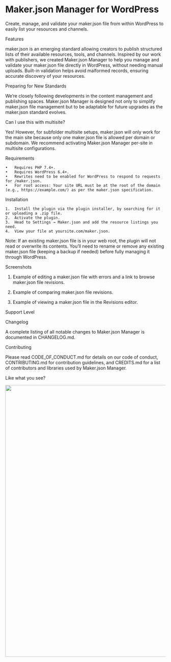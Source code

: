 # Maker.json Manager for WordPress

Create, manage, and validate your maker.json file from within WordPress to easily list your resources and channels.

Features

maker.json is an emerging standard allowing creators to publish structured lists of their available resources, tools, and channels. Inspired by our work with publishers, we created Maker.json Manager to help you manage and validate your maker.json file directly in WordPress, without needing manual uploads. Built-in validation helps avoid malformed records, ensuring accurate discovery of your resources.

Preparing for New Standards

We’re closely following developments in the content management and publishing spaces. Maker.json Manager is designed not only to simplify maker.json file management but to be adaptable for future upgrades as the maker.json standard evolves.

Can I use this with multisite?

Yes! However, for subfolder multisite setups, maker.json will only work for the main site because only one maker.json file is allowed per domain or subdomain. We recommend activating Maker.json Manager per-site in multisite configurations.

Requirements

	•	Requires PHP 7.4+.
	•	Requires WordPress 6.4+.
	•	Rewrites need to be enabled for WordPress to respond to requests for /maker.json.
	•	For root access: Your site URL must be at the root of the domain (e.g., https://example.com/) as per the maker.json specification.

Installation

	1.	Install the plugin via the plugin installer, by searching for it or uploading a .zip file.
	2.	Activate the plugin.
	3.	Head to Settings → Maker.json and add the resource listings you need.
	4.	View your file at yoursite.com/maker.json.

Note: If an existing maker.json file is in your web root, the plugin will not read or overwrite its contents. You’ll need to rename or remove any existing maker.json file (keeping a backup if needed) before fully managing it through WordPress.

Screenshots

1. Example of editing a maker.json file with errors and a link to browse maker.json file revisions.

2. Example of comparing maker.json file revisions.

3. Example of viewing a maker.json file in the Revisions editor.

Support Level

Changelog

A complete listing of all notable changes to Maker.json Manager is documented in CHANGELOG.md.

Contributing

Please read CODE_OF_CONDUCT.md for details on our code of conduct, CONTRIBUTING.md for contribution guidelines, and CREDITS.md for a list of contributors and libraries used by Maker.json Manager.

Like what you see?

<p align="center">
<a href="http://10up.com/contact/"><img src="https://10up.com/uploads/2016/10/10up-Github-Banner.png" width="850"></a>
</p>
